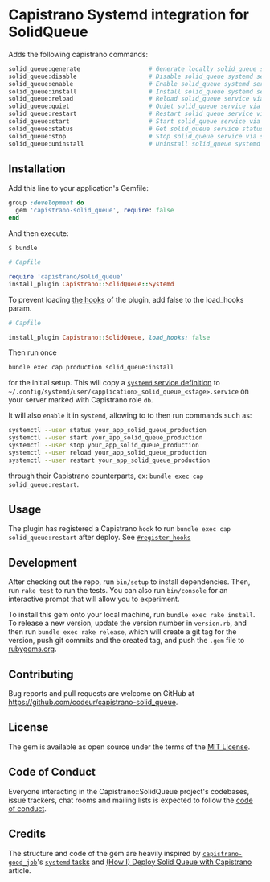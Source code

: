 # Capistrano Systemd integration for SolidQueue

Adds the following capistrano commands:

```sh
solid_queue:generate                   # Generate locally solid_queue systemd service unit file
solid_queue:disable                    # Disable solid_queue systemd service
solid_queue:enable                     # Enable solid_queue systemd service
solid_queue:install                    # Install solid_queue systemd service
solid_queue:reload                     # Reload solid_queue service via systemd
solid_queue:quiet                      # Quiet solid_queue service via systemd
solid_queue:restart                    # Restart solid_queue service via systemd
solid_queue:start                      # Start solid_queue service via systemd
solid_queue:status                     # Get solid_queue service status via systemd
solid_queue:stop                       # Stop solid_queue service via systemd
solid_queue:uninstall                  # Uninstall solid_queue systemd service
```


## Installation

Add this line to your application's Gemfile:

```ruby
group :development do
  gem 'capistrano-solid_queue', require: false
end
```

And then execute:

    $ bundle

```ruby
# Capfile

require 'capistrano/solid_queue'
install_plugin Capistrano::SolidQueue::Systemd
```

To prevent loading [the hooks](lib/capistrano/solid_queue.rb) of the plugin, add false to the load_hooks param.
```ruby
# Capfile

install_plugin Capistrano::SolidQueue, load_hooks: false
```

Then run once

```sh
bundle exec cap production solid_queue:install
```

for the initial setup. This will copy a [`systemd` service definition](lib/capistrano/templates/solid_queue.service.erb) to `~/.config/systemd/user/<application>_solid_queue_<stage>.service` on your server marked with Capistrano role `db`.

It will also `enable` it in `systemd`, allowing to to then run commands such as:

```sh
systemctl --user status your_app_solid_queue_production
systemctl --user start your_app_solid_queue_production
systemctl --user stop your_app_solid_queue_production
systemctl --user reload your_app_solid_queue_production
systemctl --user restart your_app_solid_queue_production
```

through their Capistrano counterparts, ex: `bundle exec cap solid_queue:restart`.

## Usage

The plugin has registered a Capistrano `hook` to run `bundle exec cap solid_queue:restart` after deploy.
See [`#register_hooks`](lib/capistrano/solid_queue.rb)

## Development

After checking out the repo, run `bin/setup` to install dependencies. Then, run `rake test` to run the tests. You can also run `bin/console` for an interactive prompt that will allow you to experiment.

To install this gem onto your local machine, run `bundle exec rake install`. To release a new version, update the version number in `version.rb`, and then run `bundle exec rake release`, which will create a git tag for the version, push git commits and the created tag, and push the `.gem` file to [rubygems.org](https://rubygems.org).

## Contributing

Bug reports and pull requests are welcome on GitHub at https://github.com/codeur/capistrano-solid_queue.

## License

The gem is available as open source under the terms of the [MIT License](https://opensource.org/licenses/MIT).

## Code of Conduct

Everyone interacting in the Capistrano::SolidQueue project's codebases, issue trackers, chat rooms and mailing lists is expected to follow the [code of conduct](https://github.com/[USERNAME]/capistrano-solid_queue/blob/main/CODE_OF_CONDUCT.md).

## Credits

The structure and code of the gem are heavily inspired by [`capistrano-good_job`](https://github.com/mtomov/capistrano-good-job)'s [`systemd` tasks](https://github.com/seuros/capistrano-puma/blob/master/lib/capistrano/tasks/systemd.rake)
and [(How I) Deploy Solid Queue with Capistrano](https://world.hey.com/robzolkos/how-i-deploy-solid-queue-with-capistrano-487b4a31) article.
